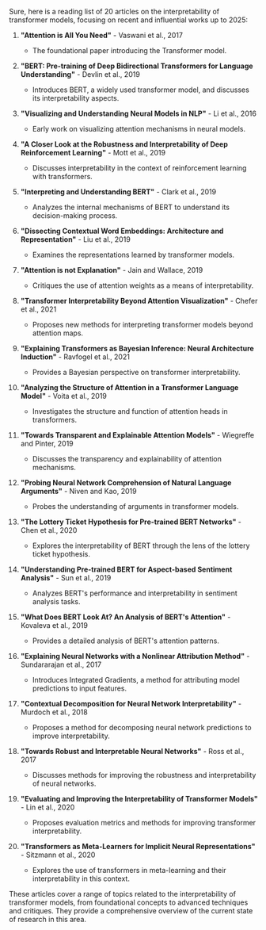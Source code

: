 Sure, here is a reading list of 20 articles on the interpretability of transformer models, focusing on recent and influential works up to 2025:

1. **"Attention is All You Need"** - Vaswani et al., 2017
   - The foundational paper introducing the Transformer model.

2. **"BERT: Pre-training of Deep Bidirectional Transformers for Language Understanding"** - Devlin et al., 2019
   - Introduces BERT, a widely used transformer model, and discusses its interpretability aspects.

3. **"Visualizing and Understanding Neural Models in NLP"** - Li et al., 2016
   - Early work on visualizing attention mechanisms in neural models.

4. **"A Closer Look at the Robustness and Interpretability of Deep Reinforcement Learning"** - Mott et al., 2019
   - Discusses interpretability in the context of reinforcement learning with transformers.

5. **"Interpreting and Understanding BERT"** - Clark et al., 2019
   - Analyzes the internal mechanisms of BERT to understand its decision-making process.

6. **"Dissecting Contextual Word Embeddings: Architecture and Representation"** - Liu et al., 2019
   - Examines the representations learned by transformer models.

7. **"Attention is not Explanation"** - Jain and Wallace, 2019
   - Critiques the use of attention weights as a means of interpretability.

8. **"Transformer Interpretability Beyond Attention Visualization"** - Chefer et al., 2021
   - Proposes new methods for interpreting transformer models beyond attention maps.

9. **"Explaining Transformers as Bayesian Inference: Neural Architecture Induction"** - Ravfogel et al., 2021
   - Provides a Bayesian perspective on transformer interpretability.

10. **"Analyzing the Structure of Attention in a Transformer Language Model"** - Voita et al., 2019
    - Investigates the structure and function of attention heads in transformers.

11. **"Towards Transparent and Explainable Attention Models"** - Wiegreffe and Pinter, 2019
    - Discusses the transparency and explainability of attention mechanisms.

12. **"Probing Neural Network Comprehension of Natural Language Arguments"** - Niven and Kao, 2019
    - Probes the understanding of arguments in transformer models.

13. **"The Lottery Ticket Hypothesis for Pre-trained BERT Networks"** - Chen et al., 2020
    - Explores the interpretability of BERT through the lens of the lottery ticket hypothesis.

14. **"Understanding Pre-trained BERT for Aspect-based Sentiment Analysis"** - Sun et al., 2019
    - Analyzes BERT's performance and interpretability in sentiment analysis tasks.

15. **"What Does BERT Look At? An Analysis of BERT's Attention"** - Kovaleva et al., 2019
    - Provides a detailed analysis of BERT's attention patterns.

16. **"Explaining Neural Networks with a Nonlinear Attribution Method"** - Sundararajan et al., 2017
    - Introduces Integrated Gradients, a method for attributing model predictions to input features.

17. **"Contextual Decomposition for Neural Network Interpretability"** - Murdoch et al., 2018
    - Proposes a method for decomposing neural network predictions to improve interpretability.

18. **"Towards Robust and Interpretable Neural Networks"** - Ross et al., 2017
    - Discusses methods for improving the robustness and interpretability of neural networks.

19. **"Evaluating and Improving the Interpretability of Transformer Models"** - Lin et al., 2020
    - Proposes evaluation metrics and methods for improving transformer interpretability.

20. **"Transformers as Meta-Learners for Implicit Neural Representations"** - Sitzmann et al., 2020
    - Explores the use of transformers in meta-learning and their interpretability in this context.

These articles cover a range of topics related to the interpretability of transformer models, from foundational concepts to advanced techniques and critiques. They provide a comprehensive overview of the current state of research in this area.